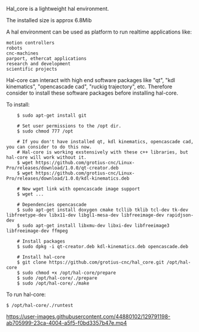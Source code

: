 Hal_core is a lightweight hal environment.

The installed size is approx 6.8Mib

A hal environment can be used as platform to run realtime applications like:

	motion controllers 
	robots
	cnc-machines 
	parport, ethercat applications
	research and development 
	scientific projects
	   
Hal-core can interact with high end software packages like "qt", "kdl kinematics", "opencascade cad", "ruckig trajectory", etc.
Therefore consider to install these software packages before installing hal-core. 

To install:

		$ sudo apt-get install git

		# Set user permissions to the /opt dir.
		$ sudo chmod 777 /opt

		# If you don't have installed qt, kdl kinematics, opencascade cad, you can consider to do this now.
		# Hal-core is working exstensively with these c++ libraries, but hal-core will work without it.
		$ wget https://github.com/grotius-cnc/Linux-Pro/releases/download/1.0.0/qt-creator.deb
		$ wget https://github.com/grotius-cnc/Linux-Pro/releases/download/1.0.0/kdl-kinematics.deb

		# New wget link with opencascade image support
		$ wget ...

		# Dependencies opencascade
		$ sudo apt-get install doxygen cmake tcllib tklib tcl-dev tk-dev libfreetype-dev libx11-dev libgl1-mesa-dev libfreeimage-dev rapidjson-dev 
		$ sudo apt-get install libxmu-dev libxi-dev libfreeimage3 libfreeimage-dev ffmpeg

		# Install packages
		$ sudo dpkg -i qt-creator.deb kdl-kinematics.deb opencascade.deb

		# Install hal-core
		$ git clone https://github.com/grotius-cnc/hal_core.git /opt/hal-core
		$ sudo chmod +x /opt/hal-core/prepare
		$ sudo /opt/hal-core/./prepare
		$ sudo /opt/hal-core/./make
	
To run hal-core:

	$ /opt/hal-core/./runtest

https://user-images.githubusercontent.com/44880102/129791198-ab705999-23ca-4004-a5f5-f0bd3357b47e.mp4
